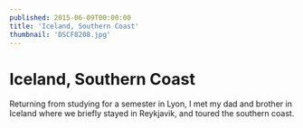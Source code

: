 ```yaml
---
published: 2015-06-09T00:00:00
title: 'Iceland, Southern Coast'
thumbnail: 'DSCF8208.jpg'
---
```

# Iceland, Southern Coast

Returning from studying for a semester in Lyon, I met my dad and brother in Iceland where we briefly stayed in Reykjavik, and toured the southern coast.
